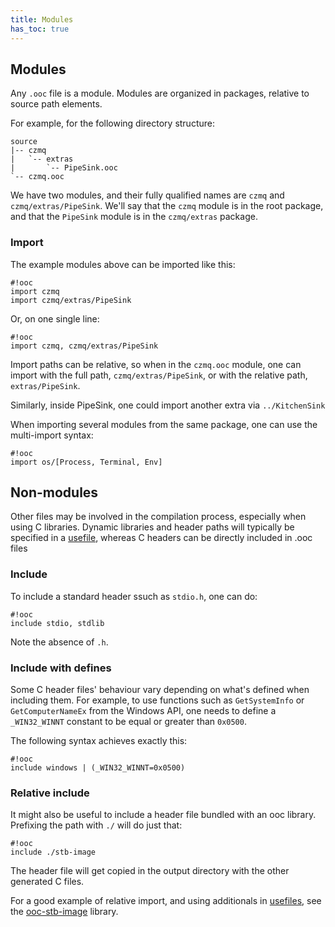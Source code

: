 ```yaml
---
title: Modules
has_toc: true
---
```


## Modules

Any `.ooc` file is a module. Modules are organized in packages, relative
to source path elements.

For example, for the following directory structure:

    source
    |-- czmq
    |   `-- extras
    |       `-- PipeSink.ooc
    `-- czmq.ooc

We have two modules, and their fully qualified names are `czmq` and `czmq/extras/PipeSink`.
We'll say that the `czmq` module is in the root package, and that the `PipeSink` module is
in the `czmq/extras` package.

### Import

The example modules above can be imported like this:

    #!ooc
    import czmq
    import czmq/extras/PipeSink

Or, on one single line:

    #!ooc
    import czmq, czmq/extras/PipeSink

Import paths can be relative, so when in the `czmq.ooc` module, one can import
with the full path, `czmq/extras/PipeSink`, or with the relative path, `extras/PipeSink`.

Similarly, inside PipeSink, one could import another extra via `../KitchenSink`

When importing several modules from the same package, one can use the multi-import
syntax:

    #!ooc
    import os/[Process, Terminal, Env]

## Non-modules

Other files may be involved in the compilation process, especially when using
C libraries. Dynamic libraries and header paths will typically be specified
in a [usefile][usefile], whereas C headers can be directly included in .ooc files

[usefile]: /docs/tools/rock/usefiles/

### Include

To include a standard header ssuch as `stdio.h`, one can do:

    #!ooc
    include stdio, stdlib

Note the absence of `.h`.

### Include with defines

Some C header files' behaviour vary depending on what's defined when including
them. For example, to use functions such as `GetSystemInfo` or `GetComputerNameEx`
from the Windows API, one needs to define a `_WIN32_WINNT` constant to be equal
or greater than `0x0500`.

The following syntax achieves exactly this:

    #!ooc
    include windows | (_WIN32_WINNT=0x0500)

### Relative include

It might also be useful to include a header file bundled with an ooc library.
Prefixing the path with `./` will do just that:

    #!ooc
    include ./stb-image

The header file will get copied in the output directory with the other
generated C files.

For a good example of relative import, and using additionals in [usefiles][usefile],
see the [ooc-stb-image][stbi] library.

[stbi]: https://github.com/nddrylliog/ooc-stb-image
